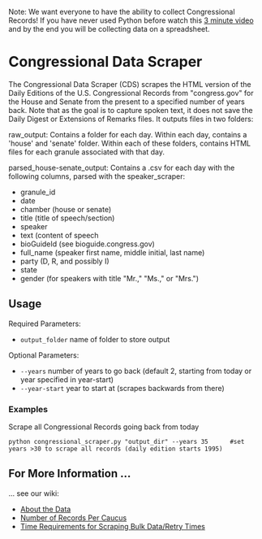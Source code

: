 Note: We want everyone to have the ability to collect Congressional Records! If you have never used Python before watch this [3 minute video]() and by the end you will be collecting data on a spreadsheet. 

# Congressional Data Scraper
The Congressional Data Scraper (CDS) scrapes the HTML version of the Daily Editions of the U.S. Congressional Records from "congress.gov" for the House and Senate from the present to a specified number of years back. Note that as the goal is to capture spoken text, it does not save the Daily Digest or Extensions of Remarks files. It outputs files in two folders: 

raw_output: Contains a folder for each day. Within each day, contains a 'house' and 'senate' folder. Within each of these folders, contains HTML files for each granule associated with that day.

parsed_house-senate_output: Contains a .csv for each day with the following columns, parsed with the speaker_scraper:
 
- granule_id
- date
- chamber (house or senate) 
- title (title of speech/section)
- speaker
- text (content of speech
- bioGuideId (see bioguide.congress.gov)
- full_name (speaker first name, middle initial, last name)
- party (D, R, and possibly I)
- state
- gender (for speakers with title "Mr.," "Ms.," or "Mrs.")

## Usage

Required Parameters: 
- `output_folder` name of folder to store output

Optional Parameters:
- `--years` number of years to go back (default 2, starting from today or year specified in year-start) 
- `--year-start` year to start at (scrapes backwards from there) 

### Examples

Scrape all Congressional Records going back from today

```
python congressional_scraper.py "output_dir" --years 35      #set years >30 to scrape all records (daily edition starts 1995)
```

## For More Information ...
... see our wiki: 
- [About the Data](https://github.com/stephbuon/congressional-data-scraper/wiki/About-the-Data)
- [Number of Records Per Caucus](https://github.com/stephbuon/congressional-data-scraper/wiki/Number-of-Records-Per-Caucus)
- [Time Requirements for Scraping Bulk Data/Retry Times](https://github.com/stephbuon/congressional-data-scraper/wiki/Retry-Times)

